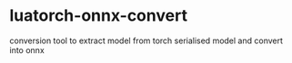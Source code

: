 # luatorch-onnx-convert
conversion tool to extract model from torch serialised model and convert into onnx
